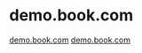 # demo.book.com

[demo.book.com](https://segmentfault.com/a/1190000022348886)
[demo.book.com](https://github.com/imleaf/demo.book.com)
